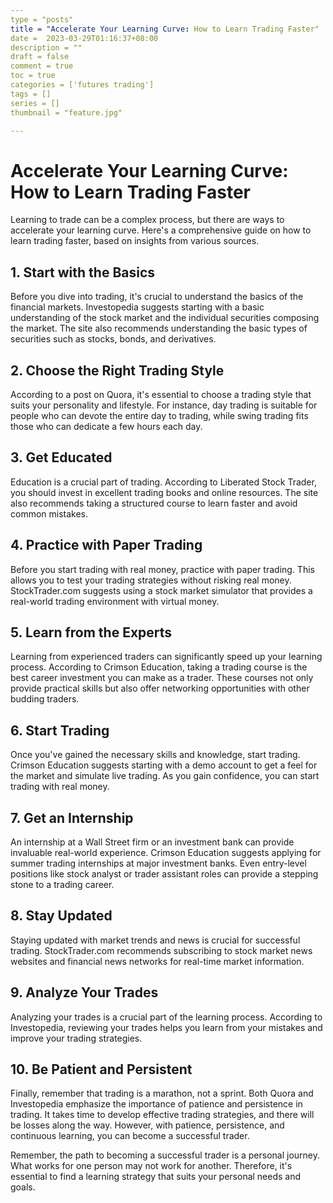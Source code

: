 ```yaml
---
type = "posts"
title = "Accelerate Your Learning Curve: How to Learn Trading Faster"
date =  2023-03-29T01:16:37+08:00
description = ""
draft = false
comment = true
toc = true
categories = ['futures trading']
tags = []
series = []
thumbnail = "feature.jpg"

---
```


# Accelerate Your Learning Curve: How to Learn Trading Faster

Learning to trade can be a complex process, but there are ways to accelerate your learning curve. Here's a comprehensive guide on how to learn trading faster, based on insights from various sources.

## 1. Start with the Basics
Before you dive into trading, it's crucial to understand the basics of the financial markets. Investopedia suggests starting with a basic understanding of the stock market and the individual securities composing the market. The site also recommends understanding the basic types of securities such as stocks, bonds, and derivatives. 

## 2. Choose the Right Trading Style
According to a post on Quora, it's essential to choose a trading style that suits your personality and lifestyle. For instance, day trading is suitable for people who can devote the entire day to trading, while swing trading fits those who can dedicate a few hours each day. 

## 3. Get Educated
Education is a crucial part of trading. According to Liberated Stock Trader, you should invest in excellent trading books and online resources. The site also recommends taking a structured course to learn faster and avoid common mistakes. 

## 4. Practice with Paper Trading
Before you start trading with real money, practice with paper trading. This allows you to test your trading strategies without risking real money. StockTrader.com suggests using a stock market simulator that provides a real-world trading environment with virtual money.

## 5. Learn from the Experts
Learning from experienced traders can significantly speed up your learning process. According to Crimson Education, taking a trading course is the best career investment you can make as a trader. These courses not only provide practical skills but also offer networking opportunities with other budding traders.

## 6. Start Trading
Once you've gained the necessary skills and knowledge, start trading. Crimson Education suggests starting with a demo account to get a feel for the market and simulate live trading. As you gain confidence, you can start trading with real money. 

## 7. Get an Internship
An internship at a Wall Street firm or an investment bank can provide invaluable real-world experience. Crimson Education suggests applying for summer trading internships at major investment banks. Even entry-level positions like stock analyst or trader assistant roles can provide a stepping stone to a trading career.

## 8. Stay Updated
Staying updated with market trends and news is crucial for successful trading. StockTrader.com recommends subscribing to stock market news websites and financial news networks for real-time market information.

## 9. Analyze Your Trades
Analyzing your trades is a crucial part of the learning process. According to Investopedia, reviewing your trades helps you learn from your mistakes and improve your trading strategies.

## 10. Be Patient and Persistent
Finally, remember that trading is a marathon, not a sprint. Both Quora and Investopedia emphasize the importance of patience and persistence in trading. It takes time to develop effective trading strategies, and there will be losses along the way. However, with patience, persistence, and continuous learning, you can become a successful trader.

Remember, the path to becoming a successful trader is a personal journey. What works for one person may not work for another. Therefore, it's essential to find a learning strategy that suits your personal needs and goals.
